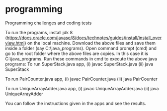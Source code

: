 # programming
Programming challenges and coding tests

To run the programs, install jdk 8 (https://docs.oracle.com/javase/8/docs/technotes/guides/install/install_overview.html) on the local machine.
Download the above files and save them inside a folder (say C:\java_programs\).
Open command prompt (cmd) and go to the root folder where the above files are copies. In this case it is C:\java_programs.
Run these commands in cmd to execute the above java programs:
To run SuperStack.java app,
(i) javac SuperStack.java
(ii) java SuperStack

To run PairCounter.java app,
(i) javac PairCounter.java
(ii) java PairCounter

To run UniqueArrayAdder.java app,
(i) javac UniqueArrayAdder.java
(ii) java UniqueArrayAdder

You can follow the instructions given in the apps and see the results.
